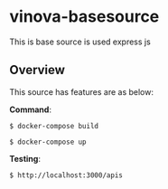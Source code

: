 # vinova-basesource
This is base source is used express js

## Overview

This source has features are as below:

**Command**:

```
$ docker-compose build
```

```
$ docker-compose up
```

**Testing**:

```
$ http://localhost:3000/apis
```